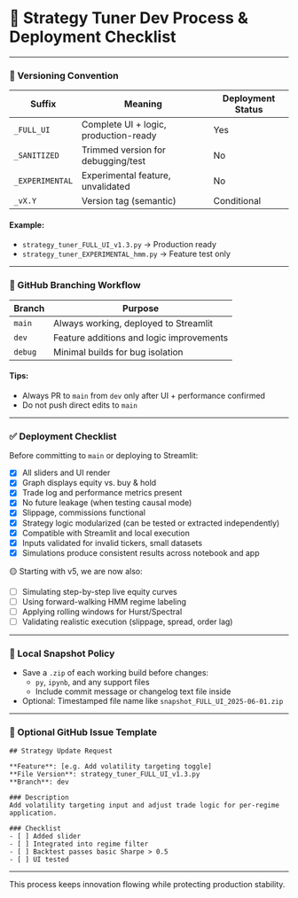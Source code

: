
# 📘 Strategy Tuner Dev Process & Deployment Checklist

---

### 🔄 Versioning Convention

| Suffix          | Meaning                               | Deployment Status |
| --------------- | ------------------------------------- | ----------------- |
| `_FULL_UI`      | Complete UI + logic, production-ready | Yes               |
| `_SANITIZED`    | Trimmed version for debugging/test    | No                |
| `_EXPERIMENTAL` | Experimental feature, unvalidated     | No                |
| `_vX.Y`         | Version tag (semantic)                | Conditional       |

#### Example:

- `strategy_tuner_FULL_UI_v1.3.py` → Production ready
- `strategy_tuner_EXPERIMENTAL_hmm.py` → Feature test only

---

### 📂 GitHub Branching Workflow

| Branch  | Purpose                                  |
| ------- | ---------------------------------------- |
| `main`  | Always working, deployed to Streamlit    |
| `dev`   | Feature additions and logic improvements |
| `debug` | Minimal builds for bug isolation         |

#### Tips:

- Always PR to `main` from `dev` only after UI + performance confirmed
- Do not push direct edits to `main`

---

### ✅ Deployment Checklist

Before committing to `main` or deploying to Streamlit:

- [x] All sliders and UI render
- [x] Graph displays equity vs. buy & hold
- [x] Trade log and performance metrics present
- [x] No future leakage (when testing causal mode)
- [x] Slippage, commissions functional
- [x] Strategy logic modularized (can be tested or extracted independently)
- [x] Compatible with Streamlit and local execution
- [x] Inputs validated for invalid tickers, small datasets
- [x] Simulations produce consistent results across notebook and app

🟡 Starting with v5, we are now also:

- [ ] Simulating step-by-step live equity curves
- [ ] Using forward-walking HMM regime labeling
- [ ] Applying rolling windows for Hurst/Spectral
- [ ] Validating realistic execution (slippage, spread, order lag)

---

### 📁 Local Snapshot Policy

- Save a `.zip` of each working build before changes:
  - `py`, `ipynb`, and any support files
  - Include commit message or changelog text file inside
- Optional: Timestamped file name like `snapshot_FULL_UI_2025-06-01.zip`

---

### 📄 Optional GitHub Issue Template

```
## Strategy Update Request

**Feature**: [e.g. Add volatility targeting toggle]
**File Version**: strategy_tuner_FULL_UI_v1.3.py
**Branch**: dev

### Description
Add volatility targeting input and adjust trade logic for per-regime application.

### Checklist
- [ ] Added slider
- [ ] Integrated into regime filter
- [ ] Backtest passes basic Sharpe > 0.5
- [ ] UI tested
```

---

This process keeps innovation flowing while protecting production stability.
